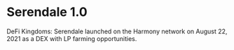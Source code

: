 # Serendale 1.0

DeFi Kingdoms: Serendale launched on the Harmony network on August 22, 2021 as a DEX with LP farming opportunities.&#x20;
